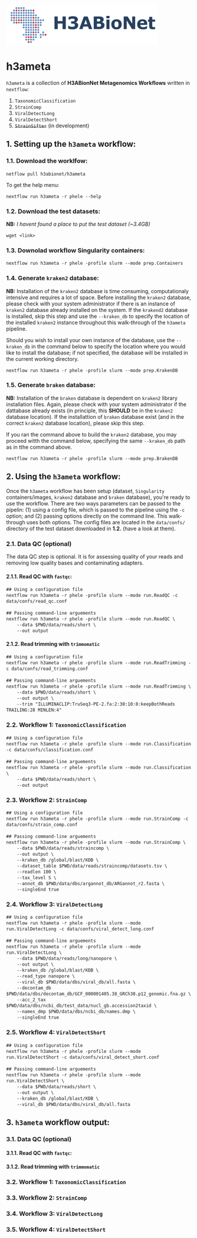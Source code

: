 
<img src="docs/assets/images/H3ABioNetlogo2.jpg"/>

# h3ameta
`h3ameta` is a collection of **H3ABionNet Metagenomics Workflows** written in `nextflow`:
1. `TaxonomicClassification`
2. `StrainComp`
3. `ViralDetectLong`
4. `ViralDetectShort`
5. ~~`StrainSifter`~~ (in development)

## 1. Setting up the `h3ameta` workflow:
### 1.1. Download the worklfow:
```console
netflow pull h3abionet/h3ameta
```
To get the help menu:
```console
nextflow run h3ameta -r phele --help
```

### 1.2. Download the test datasets:
**NB:** *I havent found a place to put the test dataset (~3.4GB)*
```console
wget <link>
```

### 1.3. Downolad workflow Singularity containers:
```console
nextflow run h3ameta -r phele -profile slurm --mode prep.Containers 
```

### 1.4. Generate `kraken2` database:
**NB:** Installation of the `kraken2` database is time consuming, computationaly intensive and requires a lot of space. Before installing the `kraken2` database, please check with your system administrator if there is an instance of `kraken2` database already installed on the system. If the `krakend2` database is installed, skip this step and use the `--kraken_db` to specify the location of the installed `kraken2` instance throughout this walk-through of the `h3ameta` pipeline.

Should you wish to install your own instance of the database, use the `--kraken_db` in the command below to specify the location where you would like to install the database; if not specified, the database will be installed in the current working directory.
```console
nextflow run h3ameta -r phele -profile slurm --mode prep.KrakenDB
```

### 1.5. Generate `braken` database:
**NB:** Installation of the `braken` database is dependent on `kraken2` library installation files. Again, please check with your system administrator if the dattabase already exists (in principle, this **SHOULD** be in the `kraken2` database location). If the installattion of `braken` database exist (and in the correct `kraken2` database location), please skip this step.

If you ran the command above to build the `kraken2` database, you may proceed witth the command below, specifying the same `--kraken_db` path as in tthe command above.
```console
nextflow run h3ameta -r phele -profile slurm --mode prep.BrakenDB
```

## 2. Using the `h3ameta` workflow:
Once the `h3ameta` workflow has been setup (dataset, `Singularity` containers/images, `kraken2` database and `braken` database), you're ready to use the workflow. There are two ways parameters can be passed to the pipelin: (1) using a config file, which is passed to the pipeline using the `-c` option; and (2) passing options directly on the command line. This walk-through uses both options. The config files are located in the `data/confs/` directory of the test dataset downloaded in **1.2.** (have a look at them).

### 2.1. Data QC (optional)
The data QC step is optional. It is for assessing quality of your reads and removing low quality bases and contaminating adapters.
#### 2.1.1. Read QC with `fastqc`:
```console
## Using a configuration file
nextflow run h3ameta -r phele -profile slurm --mode run.ReadQC -c data/confs/read_qc.conf

## Passing command-line arguements
nextflow run h3ameta -r phele -profile slurm --mode run.ReadQC \
    --data $PWD/data/reads/short \
    --out output
```

#### 2.1.2. Read trimming with `trimmomatic`
```console
## Using a configuration file
nextflow run h3ameta -r phele -profile slurm --mode run.ReadTrimming -c data/confs/read_trimming.conf

## Passing command-line arguements
nextflow run h3ameta -r phele -profile slurm --mode run.ReadTrimming \
    --data $PWD/data/reads/short \
    --out output \
    --trim "ILLUMINACLIP:TruSeq3-PE-2.fa:2:30:10:8:keepBothReads TRAILING:28 MINLEN:4"
```

### 2.2. Workflow 1: `TaxonomicClassification`
```console
## Using a configuration file
nextflow run h3ameta -r phele -profile slurm --mode run.Classification -c data/confs/classification.conf

## Passing command-line arguements
nextflow run h3ameta -r phele -profile slurm --mode run.Classification \
    --data $PWD/data/reads/short \
    --out output
```

### 2.3. Workflow 2: `StrainComp`
```console
## Using a configuration file
nextflow run h3ameta -r phele -profile slurm --mode run.StrainComp -c data/confs/strain_comp.conf

## Passing command-line arguements
nextflow run h3ameta -r phele -profile slurm --mode run.StrainComp \
    --data $PWD/data/reads/straincomp \
    --out output \
    --kraken_db /global/blast/KDB \
    --dataset_table $PWD/data/reads/straincomp/datasets.tsv \
    --readlen 100 \
    --tax_level S \
    --annot_db $PWD/data/dbs/argannot_db/ARGannot_r2.fasta \
    --singleEnd true
```

### 2.4. Workflow 3: `ViralDetectLong`
```console
## Using a configuration file
nextflow run h3ameta -r phele -profile slurm --mode run.ViralDetectLong -c data/confs/viral_detect_long.conf

## Passing command-line arguements
nextflow run h3ameta -r phele -profile slurm --mode run.ViralDetectLong \
    --data $PWD/data/reads/long/nanopore \
    --out output \
    --kraken_db /global/blast/KDB \
    --read_type nanopore \
    --viral_db $PWD/data/dbs/viral_db/all.fasta \
    --decontam_db $PWD/data/dbs/decontam_db/GCF_000001405.38_GRCh38.p12_genomic.fna.gz \
    --acc_2_tax $PWD/data/dbs/ncbi_db/test_data/nucl_gb.accession2taxid \
    --names_dmp $PWD/data/dbs/ncbi_db/names.dmp \
    --singleEnd true
```

### 2.5. Workflow 4: `ViralDetectShort`
```console
## Using a configuration file
nextflow run h3ameta -r phele -profile slurm --mode run.ViralDetectShort -c data/confs/viral_detect_short.conf

## Passing command-line arguements
nextflow run h3ameta -r phele -profile slurm --mode run.ViralDetectShort \
    --data $PWD/data/reads/short \
    --out output \
    --kraken_db /global/blast/KDB \
    --viral_db $PWD/data/dbs/viral_db/all.fasta
```

## 3. `h3ameta` workflow output:
### 3.1. Data QC (optional)
#### 3.1.1. Read QC with `fastqc`:
#### 3.1.2. Read trimming with `trimmomatic`
### 3.2. Workflow 1: `TaxonomicClassification`
### 3.3. Workflow 2: `StrainComp`
### 3.4. Workflow 3: `ViralDetectLong`
### 3.5. Workflow 4: `ViralDetectShort`

<!-- Note: other workshop materials can be found [in our Google Drive folder](https://drive.google.com/drive/u/1/folders/1g3iyBbbD0fq2TIYz3MungaOiSu4DAm8X) -->

<!-- ## Running the model workflow -->

<!-- ### 1. Set up conda, nextflow, clone the Git repository. -->

<!-- Note: this requires Singularity to be set up on your system or cluster. -->

<!-- ``` -->
<!-- cd ~ -->
<!-- mkdir -p ~/local/bin -->
<!-- export PATH="$PATH:~/local/bin" -->

<!-- wget -qO- https://get.nextflow.io | bash -->
<!-- wget https://repo.anaconda.com/miniconda/Miniconda3-latest-Linux-x86_64.sh -->
<!-- cd -->
<!-- git clone https://github.com/h3abionet/h3ameta.git -->
<!-- ``` -->


<!-- ### 2. Running the workflow -->

<!-- ``` -->
<!-- cd ~ -->
<!-- mkdir test_run; cd test_run -->
<!-- nextflow h3ameta/examples/taxonomic_classification/taxonomic_classification.nf  --tax_level S -resume --in h3ameta/examples/test_data/*.fq \ -->
<!-- --dataset_table h3ameta/examples/test_data/datasets.tsv --db /path/to/kraken_and_bracken_db -->
<!-- ``` -->

<!-- ## Docker images -->

<!-- We're assuming you're using singularity -- if using Docker it'll be a little simpler, so it's left as an exercise for the reader. Of course, if you're  using Nextflow this will generally be taken care of by the appropriate config file and should be transparent. -->

<!-- ### kraken2 -->

<!-- Download the latest image -->

<!-- `singularity pull docker://quay.io/h3abionet_org/kraken2 ` -->

<!-- This will create an image `kraken2.img` which contains the kraken2 suite plus auxiliary programs like dustmasker -->

<!-- Note that we do not have any databases inside the image to keep the image small. You need to download and build the databases. Here's an example: Assume that you have a directory `/local/kraken` and you're going to bulild the database inside that -->

<!-- ``` -->
<!-- singularity exec -B /local/kraken/:/mnt kraken2.simg kraken2-build --standard --threads 8 --db /mnt/krakdb -->
<!-- ``` -->
<!-- This binds the directory `/local/kraken` on the host to the `/mnt` directory in the singularity image. The directory `/mnt` is passed to the `kraken2-build` program to use for the data and the database will be called `krakdb`. -->
